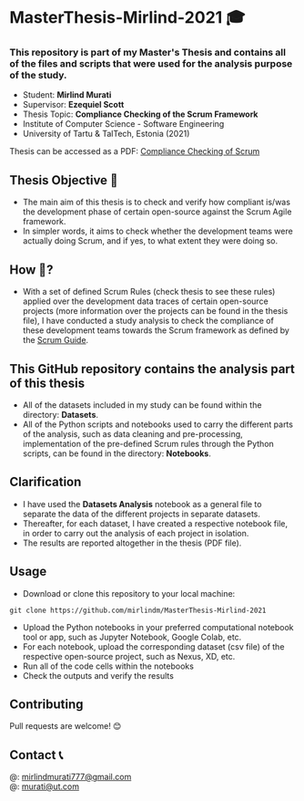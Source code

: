 # **MasterThesis-Mirlind-2021 🎓**

### This repository is part of my Master's Thesis and contains all of the files and scripts that were used for the analysis purpose of the study.

- Student: **Mirlind Murati**
- Supervisor: **Ezequiel Scott**
- Thesis Topic: **Compliance Checking of the Scrum Framework**
- Institute of Computer Science - Software Engineering
- University of Tartu & TalTech, Estonia (2021)


Thesis can be accessed as a PDF: [Compliance Checking of Scrum](https://github.com/mirlindm/MasterThesis-Mirlind-2021)

## Thesis Objective 🎯
- The main aim of this thesis is to check and verify how compliant is/was the development phase of certain open-source against the Scrum Agile framework. 
- In simpler words, it aims to check whether the development teams were actually doing Scrum, and if yes, to what extent they were doing so.

## How 🤔? 
- With a set of defined Scrum Rules (check thesis to see these rules) applied over the development data traces of certain open-source projects (more information over the projects can be found in the thesis file), I have conducted a study analysis to check the compliance of these development teams towards the Scrum framework as defined by the [Scrum Guide](https://www.scrum.org/resources/scrum-guide).


## This GitHub repository contains the analysis part of this thesis 
- All of the datasets included in my study can be found within the directory: **Datasets**.
- All of the Python scripts and notebooks used to carry the different parts of the analysis, such as data cleaning and pre-processing, implementation of the pre-defined Scrum rules through the Python scripts, can be found in the directory: **Notebooks**.

## Clarification
- I have used the **Datasets Analysis** notebook as a general file to separate the data of the different projects in separate datasets. 
- Thereafter, for each dataset, I have created a respective notebook file, in order to carry out the analysis of each project in isolation.
- The results are reported altogether in the thesis (PDF file).

## Usage
- Download or clone this repository to your local machine: 
```
git clone https://github.com/mirlindm/MasterThesis-Mirlind-2021
``` 
- Upload the Python notebooks in your preferred computational notebook tool or app, such as Jupyter Notebook, Google Colab, etc.
- For each notebook, upload the corresponding dataset (csv file) of the respective open-source project, such as Nexus, XD, etc.
- Run all of the code cells within the notebooks
- Check the outputs and verify the results


## Contributing
Pull requests are welcome! 😊 


## Contact  📞
@: mirlindmurati777@gmail.com <br/>
@: murati@ut.com

